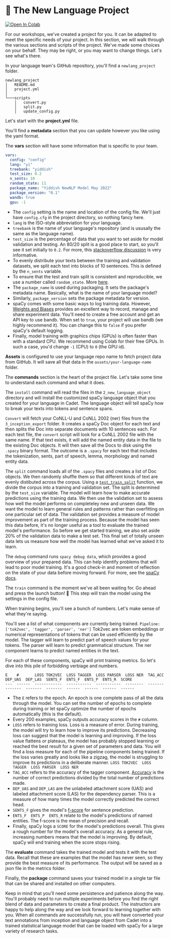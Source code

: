 🌿 The New Language Project
=======================

[![Open In Colab](https://colab.research.google.com/assets/colab-badge.svg)](https://colab.research.google.com/drive/1iC2YF3s30e0lDxdGmegRKS8iggLldMMH?usp=sharing)

For our workshops, we've created a project for you. It can be adapted to meet the specific needs of your project. In this section, we will walk through the various sections and scripts of the project.  We've made some choices on your behalf. They may be right, or you may want to change things. Let's see what's there.   

In your language team's GitHub repository, you'll find a `newlang_project` folder.  
```
newlang_project
│   README.md
│   project.yml    
│
└───scripts
    │   convert.py
    │   split.py
    │   update_config.py
```

Let's start with the **project.yml** file. 

You'll find a **metadata** section that you can update however you like using the yaml format.   

The **vars** section will have some information that is specific to your team. 

```yaml 
vars:
  config: "config"
  lang: "yi"
  treebank: "yiddish"
  test_size: 0.2
  n_sents: 10
  random_state: 11
  package_name: "Yiddish NewNLP Model May 2022"
  package_version: "0.1"
  wandb: true 
  gpu: -1
```

- The `config` setting is the name and location of the config file.  We'll just have `config.cfg` in the project directory, so nothing fancy here. 
- `lang` is the ISO-style abbreviation for your language. 
- `treebank` is the name of your language's repository (and is ususally the same as the language name).
- `test_size` is the percentage of data that you want to set aside for model validation and testing. An 80/20 split is a good place to start, so you'll see it set initially to `0.2`. For more, this [stackoverflow discussion](https://stackoverflow.com/questions/13610074/is-there-a-rule-of-thumb-for-how-to-divide-a-dataset-into-training-and-validatio) is very informative. 
- To evenly distribute your texts between the training and validation datasets, we split each text into blocks of 10 sentences. This is defined by the `n_sents` variable.
- To ensure that the test and train split is consistent and reproducible, we use a number called `random_state`. More [here](https://scikit-learn.org/stable/glossary.html#term-random_state).
- The `package_name` is used during packaging. It sets the package's metadata name. Basically, what is the name of your language model? 
- Similarly, `package_version` sets the package metadata for version.
- spaCy comes with some basic ways to log training data.  However, [Weights and Biases](https://wandb.ai/) provides an excellent way to record, manage and share experiment data. You'll need to create a free account and get an API key to use bandb. When set to `true`, your project will use bandb (we highly recommend it). You can change this to `false` if you prefer spaCy's default logging. 
- Finally, model training with graphics chips (GPUs) is often faster than with a standard CPU. We recommend using Colab for their free GPUs.  In such a case, you'd change `-1` (CPU) to `0` (the GPU id).        


**Assets** is configured to use your language repo name to fetch project data from GitHub.  It will save all that data in the `assets/your-language-name` folder.   

The **commands** section is the heart of the project file.  Let's take some time to understand each command and what it does. 

The `install` command will read the files in the `2_new_language_object` directory and will install the customized spaCy language object that you created for your language in Cadet. The language object will tell spaCy how to break your texts into tokens and sentence spans.

`Convert` will fetch your CoNLL-U and CoNLL 2002 (ner) files from the `3_inception_export` folder.  It creates a spaCy Doc object for each text and then splits the Doc into separate documents with 10 sentences each. For each text file, the `convert` script will look for a CoNLL 2002 file with the same name.  If that text exists, it will add the named entity data in the file to the existing Doc objects. It will then save all the Docs to disk using the `.spacy` binary format. 
The outcome is a `.spacy` for each text that includes the tokenization, sents, part of speech, lemma, morphology and named entity data.

The `split` command loads all of the `.spacy` files and creates a list of Doc objects.  We then randomly shuffle them so that different kinds of text are evenly distibuted across the corpus.  Using a [`test_train_split`](https://scikit-learn.org/stable/modules/generated/sklearn.model_selection.train_test_split.html) function, we divide the corpus into a training and validation set. The split is determined by the `test_size` variable. The model will learn how to make accurate predictions using the training data. We then use the validation set to assess how well the model performs on completeley new and unseen data. We want the model to learn general rules and patterns rather than overfitting on one particular set of data. The validation set provides a measure of model improvement as part of the training process. Because the model has seen this data before, it's no longer useful as a tool to evaluate the trained model's performance.  So before we get started training, we also set aside 20% of the validation data to make a test set.  This final set of totally unseen data lets us measure how well the model has learned what we've asked it to learn.

The `debug` command runs `spacy debug data`, which provides a good overview of your prepared data.  This can help identify problems that will lead to poor model training. It's a good check-in and moment of reflection on the state of your data before moving forward. For more, see the [spaCy docs](https://spacy.io/api/cli#debug-data). 

The `train` command is the moment we've all been waiting for. Go ahead and press the launch button! 🚀 This step will train the model using the settings in the config file.  

When training begins, you'll see a bunch of numbers. Let's make sense of what they're saying.

You'll see a list of what components are currently being trained.  `Pipeline: ['tok2vec', 'tagger', 'parser', 'ner']` Tok2vec are token embeddings or numerical representations of tokens that can be used efficiently by the model. The tagger will learn to predict part of speech values for your tokens. The parser will learn to predict grammatical structure. The ner component learns to predict named entities in the text. 

For each of these components, spaCy will print training metrics. So let's dive into this pile of forbidding verbiage and numbers.

```
E    #       LOSS TOK2VEC  LOSS TAGGER  LOSS PARSER  LOSS NER  TAG_ACC  DEP_UAS  DEP_LAS  SENTS_F  ENTS_F  ENTS_P  ENTS_R  SCORE 
---  ------  ------------  -----------  -----------  --------  -------  -------  -------  -------  ------  ------  ------  ------
```
- The `E` refers to the epoch. An epoch is one complete pass of all the data through the model. You can set the number of epochs to complete during training or let spaCy optimize the number of epochs automatically (this is the default). 
- Every 200 examples, spaCy outputs accuracy scores in the `#` column. 
- `LOSS` refers to training loss. Loss is a measure of error. During training, the model will try to learn how to improve its predictions. Decreasing loss can suggest that the model is learning and improving.  If the loss value flattens or plateaus, the model has probably stopped learning or reached the best result for a given set of parameters and data.  You will find a loss measure for each of the pipeline components being trained. If the loss varies greatly and looks like a zigzag, the model is struggling to improve its predictions in a deliberate manner. `LOSS TOK2VEC  LOSS TAGGER  LOSS PARSER  LOSS NER`
- `TAG_ACC` refers to the accuracy of the tagger component. [Accuracy](https://developers.google.com/machine-learning/glossary#accuracy) is the number of correct predictions divided by the total number of predictions made.
- `DEP_UAS` and  `DEP_LAS` are the unlabeled attachment score (UAS) and labeled attachment score (LAS) for the dependency parser. This is a measure of how many times the model correctly predicted the correct head.
- `SENTS_F` gives the model's [f-score](https://en.wikipedia.org/wiki/F-score) for sentence prediction.     
- `ENTS_F  ENTS_P  ENTS_R` relate to the model's predictions of named entities. The f-score is the mean of precision and recall.   
- Finally, spaCy logs a `SCORE` for the model's predictions overall. This gives a rough number for the model's overall accuracy.  As a general rule, increasing numbers means that the model is improving. By default, spaCy will end training when the score stops rising. 

The **evaluate** command takes the trained model and tests it with the test data.  Recall that these are examples that the model has never seen, so they provide the best measure of its performance. The output will be saved as a json file in the metrics folder.
      
Finally, the **package** command saves your trained model in a single tar file that can be shared and installed on other computers.  

Keep in mind that you'll need some persistence and patience along the way. You'll probably need to run multiple experiments before you find the right blend of data and parameters to create a final product.  The instructors are happy to help along the way and we look forward to learning together with you. When all commands are successfully run, you will have converted your text annotations from inception and language object from Cadet into a trained statistical language model that can be loaded with spaCy for a large variety of research tasks.    